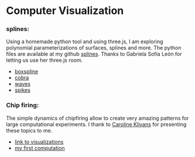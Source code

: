 
# Computer Visualization
### splines:
Using a homemade python tool and using three.js, I am exploring polynomial parameterizations of surfaces, splines and more. The python files are available 
at my github [splines]("https://github.com/emersonjleon/math"). Thanks to Gabriela Sofía León for letting us use her three.js room.


- [boxspline](/threejs/bspline6c.html)
- [cobra](/threejs/cobra.html)
- [waves](/threejs/redwaves.html)
- [spikes](/threejs/spikes.html)

### Chip firing:
The simple dynamics of chipfiring allow to create very amazing patterns for large computational experiments. I thank to [Caroline Klivans](https://www.dam.brown.edu/people/cklivans/chipfiring.html) for presenting these topics to me. 

- [link to visualizations](https://www.math.cmu.edu/~wes/sand.html)
- [my first computation](firstchipfiring.md)

